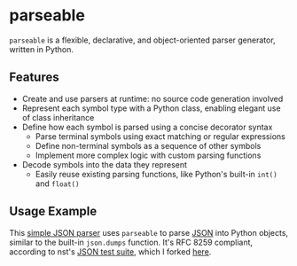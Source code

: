 # parseable

`parseable` is a flexible, declarative, and object-oriented parser generator, written in Python.

## Features

* Create and use parsers at runtime: no source code generation involved
* Represent each symbol type with a Python class, enabling elegant use of class inheritance
* Define how each symbol is parsed using a concise decorator syntax
  * Parse terminal symbols using exact matching or regular expressions
  * Define non-terminal symbols as a sequence of other symbols
  * Implement more complex logic with custom parsing functions
* Decode symbols into the data they represent
  * Easily reuse existing parsing functions, like Python's built-in `int()` and `float()`

## Usage Example

This [simple JSON parser](example_json.py) uses `parseable` to parse [JSON](https://www.json.org/) into Python objects, similar to the built-in `json.dumps` function. It's RFC 8259 compliant, according to nst's [JSON test suite](https://github.com/nst/JSONTestSuite), which I forked [here](https://github.com/justinyaodu/JSONTestSuite).
